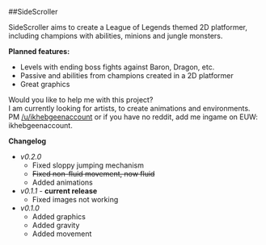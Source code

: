 ##SideScroller

SideScroller aims to create a League of Legends themed 2D platformer, including champions with abilities, minions and jungle monsters. 

**Planned features:**
  - Levels with ending boss fights against Baron, Dragon, etc.
  - Passive and abilities from champions created in a 2D platformer
  - Great graphics
  
Would you like to help me with this project?  
I am currently looking for artists, to create animations and environments.  
PM [/u/ikhebgeenaccount](http://www.reddit.com/u/ikhebgeenaccount) or if you have no reddit, add me ingame on EUW: ikhebgeenaccount.  

**Changelog**
  - *v0.2.0*
    - Fixed sloppy jumping mechanism
    - ~~Fixed non-fluid movement, now fluid~~
    - Added animations
  - *v0.1.1* - **current release**
    - Fixed images not working
  - *v0.1.0*
    - Added graphics
    - Added gravity
    - Added movement
